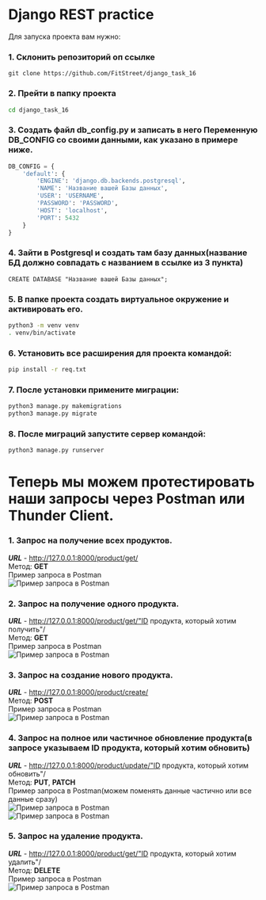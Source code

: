 # Django REST practice

Для запуска проекта вам нужно:

### 1. Склонить репозиторий оп ссылке 
```
git clone https://github.com/FitStreet/django_task_16
```
### 2. Прейти в папку проекта
```bash
cd django_task_16
```
### 3. Создать файл db_config.py и записать в него Переменную DB_CONFIG со своими данными, как указано в примере ниже.
```python
DB_CONFIG = {
    'default': {
        'ENGINE': 'django.db.backends.postgresql',
        'NAME': 'Название вашей Базы данных',
        'USER': 'USERNAME',
        'PASSWORD': 'PASSWORD',
        'HOST': 'localhost',
        'PORT': 5432
    }
}
```
### 4. Зайти в Postgresql и создать там базу данных(название БД должно совпадать с названием в ссылке из 3 пункта)
```postgresql
CREATE DATABASE "Название вашей Базы данных";
```
### 5. В папке проекта создать виртуальное окружение и активировать его.
```bash
python3 -m venv venv
. venv/bin/activate
```
### 6. Установить все расширения для проекта командой:
```bash
pip install -r req.txt
```
### 7. После установки примените миграции:
```bash
python3 manage.py makemigrations
python3 manage.py migrate
```
### 8. После миграций запустите сервер командой:
```bash
python3 manage.py runserver
```

# Теперь мы можем протестировать наши запросы через Postman или Thunder Client.

### 1. Запрос на получение всех продуктов.

**_URL_** - http://127.0.0.1:8000/product/get/ <br>
Метод:  **GET** <br>
Пример запроса в Postman <br>
![Пример запроса в Postman](https://i.postimg.cc/MH2gs8zh/2023-12-18-153732.png)

### 2. Запрос на получение одного продукта.

**_URL_** - http://127.0.0.1:8000/product/get/"ID продукта, который хотим получить"/ <br>
Метод:  **GET** <br>
Пример запроса в Postman <br>
![Пример запроса в Postman](https://i.postimg.cc/d32jwbGP/2023-12-18-153956.png)

### 3. Запрос на создание нового продукта.

**_URL_** - http://127.0.0.1:8000/product/create/ <br>
Метод:  **POST**<br>
Пример запроса в Postman <br>
![Пример запроса в Postman](https://i.postimg.cc/j5DkzBcf/2023-12-18-153113.png)

### 4. Запрос на полное или частичное обновление продукта(в запросе указываем ID продукта, который хотим обновить)

**_URL_** - http://127.0.0.1:8000/product/update/"ID продукта, который хотим обновить"/<br>
Метод:  **PUT**, **PATCH**<br>
Пример запроса в Postman(можем поменять данные частично или все данные сразу) <br>
![Пример запроса в Postman](https://i.postimg.cc/ydyfnC5p/2023-12-18-153945.png)<br>
![Пример запроса в Postman](https://i.postimg.cc/D0d88BSX/2023-12-18-153928.png)

### 5. Запрос на удаление продукта.

**_URL_** - http://127.0.0.1:8000/product/get/"ID продукта, который хотим удалить"/ <br>
Метод:  **DELETE** <br>
Пример запроса в Postman <br>
![Пример запроса в Postman](https://i.postimg.cc/rsQrwMZ4/2023-12-18-154010.png)
